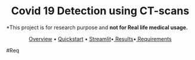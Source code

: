 <h1 align="center">Covid 19 Detection using CT-scans</h1>
<p >*This project is for research purpose and <b>not for Real life medical usage.
</b></p>
<p align="center">
  <a href="#overview">Overview</a> • <a href="#Installation">Quickstart</a> •
  <a href="#Streamlit"> Streamlit</a>•<a href="#Results"> Results</a>•<a href="#Req"> Requirements</a>
</p>


#Req
